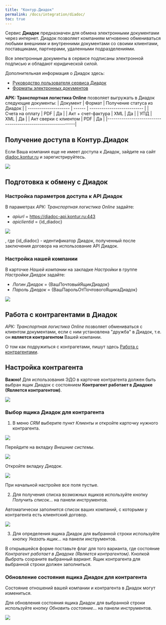 ```yaml
---
title: "Контур.Диадок"
permalink: /docs/integration/diadoc/
toc: true
---
```


Сервис **Диадок** предназначен для обмена электронными документами через интернет.
Диадок позволяет компаниям мгновенно обмениваться любыми внешними и внутренними документами со своими клиентами,
поставщиками, партнерами, удаленными подразделениями.

Все электронные документы в сервисе подписаны электронной подписью и обладают юридической силой.

Дополнительная информация о Диадок здесь:
  - [Руководство пользователя сервиса Диадок](https://wiki.diadoc.ru/pages/viewpage.action?pageId=720902)
  - [Форматы электронных документов](https://www.diadoc.ru/docs)


**АРК: Транспортная логистика Online** позволяет выгружать в Диадок следующие документы:
| Документ              | Формат | Получение статуса из Диадок |
| --------------------- | ------ | --------------------------- |
| Счета на оплату       | PDF    | Да                          |
| Акт + счет-фактура    | XML    | Да                          |
| УПД                   | XML    | Да                          |
| Акт сверки с клиентом | PDF    | Да                          |
|--------------------------------------------------------------|

## Получение доступа в Контур.Диадок
Если Ваша компания еще не имеет доступа к Диадок, зайдите на сайт [diadoc.kontur.ru](https://diadoc.kontur.ru)
и зарегистрируйтесь.

![](../../images/diadoc_contour.png)

## Подготовка к обмену с Диадок

### Настройка параметров доступа к API Диадок
В параметрах *АРК: Транспортная логистика Online* задайте:
  - *apiurl* = https://diadoc-api.kontur.ru:443
  - *apiclientid* = {id_diadoc}

![](../../images/diadoc_arc.png)

, где {id_diadoc} - идентификатор Диадок, полученный после заключения договора на использование API Диадок.

### Настройка нашей компании
В карточке *Нашей компании* на закладке *Настройки* в группе *Настройки Диадок* задайте:
  - *Логин Диадок* = {ВашПочтовыйЯщикДиадок}
  - *Пароль Диадок* = {ВашПарольОтПочтовогоЯщикаДиадок}

![](../../images/diadoc_password.png)   

## Работа с контрагентами в Диадок
*АРК: Транспортная логистика Online* позволяет обмениваться с клиентом документами,
если с ним установлена "дружба" в Диадок, т.е. он **является контрагентом** Вашей компании.

О том как подружиться с контрагетами, пишут здесь
[Работа с контрагентами](https://wiki.diadoc.ru/pages/viewpage.action?pageId=1146921).

## Настройка контрагента
**Важно!** Для использования ЭДО в карточке контрагента должен быть выбран ящик
Диадок с состоянием **Контрагент работает в Диадоке (Является контрагентом)**.

![](../../images/diadoc_counterparty.png)   

### Выбор ящика Диадок для контрагента
1) В меню *CRM* выберите пункт *Клиенты* и откройте карточку нужного контрагента.

![](../../images/diadok1.png)

Перейдите на вкладку *Внешние системы*.

![](../../images/diadok2.png)

Откройте вкладку *Диадок*.

![](../../images/diadok3.png)

При начальной настройке все поля пустые.

2) Для получения списка возможных ящиков используйте кнопку *Получить список...* на панели инструментов.

Автоматически заполнится список ваших компаний, с которыми у контрагента есть клиентский договор.

![](../../images/diadok4.png)

3) Для определения ящика Диадок для выбранной строки используйте кнопку *Указать ящик...* на панели инструментов.

В открывшейся форме поставьте флаг для того варианта, где состояние *Контрагент работает в Диадоке (Является контрагентом)*.
Кнопкой *Выбрать* сохраните выбранный вариант. Ящик контрагента для выбранной строки должен заполниться.

### Обновление состояния ящика Диадок для контрагента
Состояние отношений вашей компании и контрагента в Диадок могут измениться.

Для обновления состояния ящика Диадок для выбранной строки используйте кнопку *Обновить состояние...* на панели инструментов.

![](../../images/diadok5.png)
